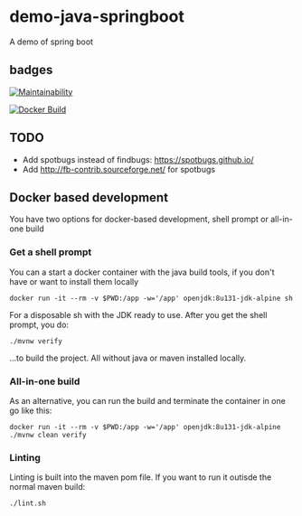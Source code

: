 # demo-java-springboot

A demo of spring boot

## badges

[![Maintainability](https://api.codeclimate.com/v1/badges/96357558930fe1353fd4/maintainability)](https://codeclimate.com/github/svilstrup/demo-java-springboot/maintainability)

[![Docker Build](https://img.shields.io/docker/build/svilstrup/demo-java-springboot.svg)](https://hub.docker.com/r/svilstrup/demo-java-springboot/)

## TODO

- Add spotbugs instead of findbugs: <https://spotbugs.github.io/>
- Add <http://fb-contrib.sourceforge.net/> for spotbugs

## Docker based development

You have two options for docker-based development, shell prompt or all-in-one build

### Get a shell prompt

You can a start a docker container with the java build tools, if you don't have or want to install them locally

    docker run -it --rm -v $PWD:/app -w='/app' openjdk:8u131-jdk-alpine sh

For a disposable sh with the JDK ready to use.
After you get the shell prompt, you do:

    ./mvnw verify

...to build the project. All without java or maven installed locally.

### All-in-one build

As an alternative, you can run the build and terminate the container in one go like this:

    docker run -it --rm -v $PWD:/app -w='/app' openjdk:8u131-jdk-alpine ./mvnw clean verify

### Linting

Linting is built into the maven pom file. If you want to run it outisde the normal maven build:

    ./lint.sh
